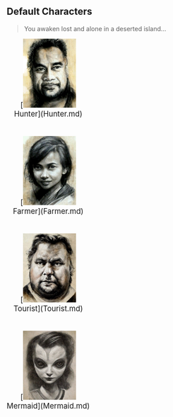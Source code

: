 ## Default Characters  
> You awaken lost and alone in a deserted island...  
  
<div style="display:inline-block"><div class="gamedatalist" style="text-align:center;;min-height:0px;margin-bottom:40px;margin-right:20px;font-size:1.2em;">[<img width="120px" src="Sprite/Hunter17651.png"><br>Hunter](Hunter.md)</div><div class="gamedatalist" style="text-align:center;;min-height:0px;margin-bottom:40px;margin-right:20px;font-size:1.2em;">[<img width="120px" src="Sprite/Farmer.png"><br>Farmer](Farmer.md)</div><div class="gamedatalist" style="text-align:center;;min-height:0px;margin-bottom:40px;margin-right:20px;font-size:1.2em;">[<img width="120px" src="Sprite/Tourist.png"><br>Tourist](Tourist.md)</div><div class="gamedatalist" style="text-align:center;;min-height:0px;margin-bottom:40px;margin-right:20px;font-size:1.2em;">[<img width="120px" src="Sprite/MermaidGirl.png"><br>Mermaid](Mermaid.md)</div></div>  
  


<script>document.title="Characters - Card Survival Wiki";</script>